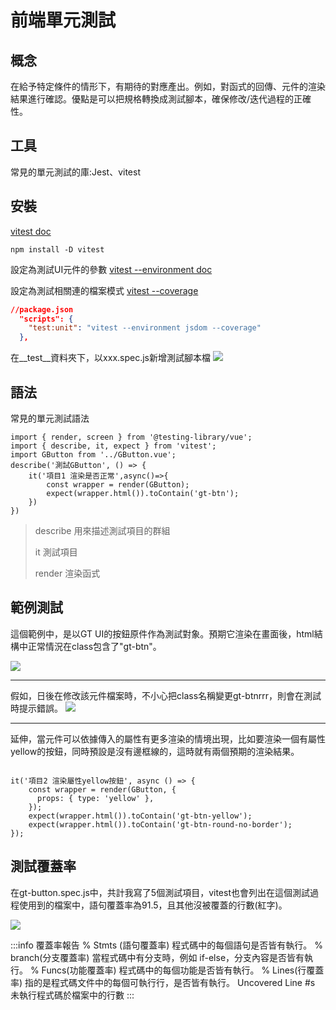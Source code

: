 
# 前端單元測試

## 概念
在給予特定條件的情形下，有期待的對應產出。例如，對函式的回傳、元件的渲染結果進行確認。優點是可以把規格轉換成測試腳本，確保修改/迭代過程的正確性。

## 工具
常見的單元測試的庫:Jest、vitest

## 安裝
[vitest doc](https://vitest.dev/guide/#adding-vitest-to-your-project)
```shell=
npm install -D vitest
```
設定為測試UI元件的參數
[vitest --environment doc](https://vitest.dev/config/#environment)

設定為測試相關連的檔案模式
[vitest --coverage](https://vitest.dev/config/#coverage)
```json
//package.json
  "scripts": {
    "test:unit": "vitest --environment jsdom --coverage"
  },
```

在__test__資料夾下，以xxx.spec.js新增測試腳本檔
![](https://i.imgur.com/UasFjlM.jpg)


## 語法
常見的單元測試語法
```javascript=
import { render, screen } from '@testing-library/vue';
import { describe, it, expect } from 'vitest';
import GButton from '../GButton.vue';
describe('測試GButton', () => {
    it('項目1 渲染是否正常',async()=>{
        const wrapper = render(GButton);
        expect(wrapper.html()).toContain('gt-btn');
    })
})
```
>
>describe 用來描述測試項目的群組
>
>it 測試項目
>
>render 渲染函式
>

## 範例測試

這個範例中，是以GT UI的按鈕原件作為測試對象。預期它渲染在畫面後，html結構中正常情況在class包含了"gt-btn"。

![](https://i.imgur.com/FM3ePmy.jpg)

---

假如，日後在修改該元件檔案時，不小心把class名稱變更gt-btnrrr，則會在測試時提示錯誤。
![](https://i.imgur.com/7wbHHNf.jpg)

---

延伸，當元件可以依據傳入的屬性有更多渲染的情境出現，比如要渲染一個有屬性yellow的按鈕，同時預設是沒有邊框線的，這時就有兩個預期的渲染結果。
```javascript=

it('項目2 渲染屬性yellow按鈕', async () => {
    const wrapper = render(GButton, {
      props: { type: 'yellow' },
    });
    expect(wrapper.html()).toContain('gt-btn-yellow');
    expect(wrapper.html()).toContain('gt-btn-round-no-border');
});
```

## 測試覆蓋率
在gt-button.spec.js中，共計我寫了5個測試項目，vitest也會列出在這個測試過程使用到的檔案中，語句覆蓋率為91.5，且其他沒被覆蓋的行數(紅字)。

![](https://i.imgur.com/9M4jfxt.jpg)

:::info
覆蓋率報告
% Stmts (語句覆蓋率) 程式碼中的每個語句是否皆有執行。
% branch(分支覆蓋率) 當程式碼中有分支時，例如 if-else，分支內容是否皆有執行。
% Funcs(功能覆蓋率) 程式碼中的每個功能是否皆有執行。
% Lines(行覆蓋率) 指的是程式碼文件中的每個可執行行，是否皆有執行。
Uncovered Line #s 未執行程式碼於檔案中的行數
:::
